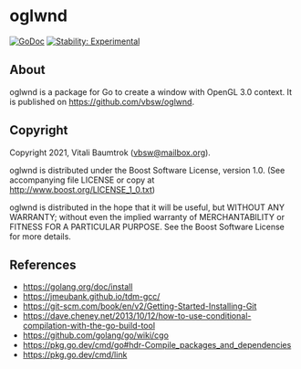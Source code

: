 # oglwnd

[![GoDoc](https://godoc.org/github.com/vbsw/oglwnd?status.svg)](https://godoc.org/github.com/vbsw/oglwnd) [![Stability: Experimental](https://masterminds.github.io/stability/experimental.svg)](https://masterminds.github.io/stability/experimental.html)

## About
oglwnd is a package for Go to create a window with OpenGL 3.0 context. It is published on <https://github.com/vbsw/oglwnd>.

## Copyright
Copyright 2021, Vitali Baumtrok (vbsw@mailbox.org).

oglwnd is distributed under the Boost Software License, version 1.0. (See accompanying file LICENSE or copy at http://www.boost.org/LICENSE_1_0.txt)

oglwnd is distributed in the hope that it will be useful, but WITHOUT ANY WARRANTY; without even the implied warranty of MERCHANTABILITY or FITNESS FOR A PARTICULAR PURPOSE. See the Boost Software License for more details.

## References
- https://golang.org/doc/install
- https://jmeubank.github.io/tdm-gcc/
- https://git-scm.com/book/en/v2/Getting-Started-Installing-Git
- https://dave.cheney.net/2013/10/12/how-to-use-conditional-compilation-with-the-go-build-tool
- https://github.com/golang/go/wiki/cgo
- https://pkg.go.dev/cmd/go#hdr-Compile_packages_and_dependencies
- https://pkg.go.dev/cmd/link
